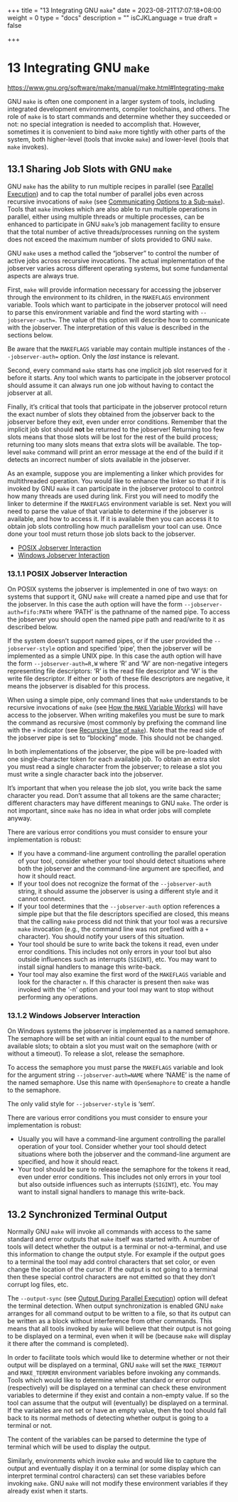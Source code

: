 +++
title = "13 Integrating GNU `make`"
date = 2023-08-21T17:07:18+08:00
weight = 0
type = "docs"
description = ""
isCJKLanguage = true
draft = false

+++

# 13 Integrating GNU `make`

https://www.gnu.org/software/make/manual/make.html#Integrating-make



GNU `make` is often one component in a larger system of tools, including integrated development environments, compiler toolchains, and others. The role of `make` is to start commands and determine whether they succeeded or not: no special integration is needed to accomplish that. However, sometimes it is convenient to bind `make` more tightly with other parts of the system, both higher-level (tools that invoke `make`) and lower-level (tools that `make` invokes).







## 13.1 Sharing Job Slots with GNU `make`



GNU `make` has the ability to run multiple recipes in parallel (see [Parallel Execution](https://www.gnu.org/software/make/manual/make.html#Parallel)) and to cap the total number of parallel jobs even across recursive invocations of `make` (see [Communicating Options to a Sub-`make`](https://www.gnu.org/software/make/manual/make.html#Options_002fRecursion)). Tools that `make` invokes which are also able to run multiple operations in parallel, either using multiple threads or multiple processes, can be enhanced to participate in GNU `make`’s job management facility to ensure that the total number of active threads/processes running on the system does not exceed the maximum number of slots provided to GNU `make`.



GNU `make` uses a method called the “jobserver” to control the number of active jobs across recursive invocations. The actual implementation of the jobserver varies across different operating systems, but some fundamental aspects are always true.



First, `make` will provide information necessary for accessing the jobserver through the environment to its children, in the `MAKEFLAGS` environment variable. Tools which want to participate in the jobserver protocol will need to parse this environment variable and find the word starting with `--jobserver-auth=`. The value of this option will describe how to communicate with the jobserver. The interpretation of this value is described in the sections below.

Be aware that the `MAKEFLAGS` variable may contain multiple instances of the `--jobserver-auth=` option. Only the *last* instance is relevant.

Second, every command `make` starts has one implicit job slot reserved for it before it starts. Any tool which wants to participate in the jobserver protocol should assume it can always run one job without having to contact the jobserver at all.

Finally, it’s critical that tools that participate in the jobserver protocol return the exact number of slots they obtained from the jobserver back to the jobserver before they exit, even under error conditions. Remember that the implicit job slot should **not** be returned to the jobserver! Returning too few slots means that those slots will be lost for the rest of the build process; returning too many slots means that extra slots will be available. The top-level `make` command will print an error message at the end of the build if it detects an incorrect number of slots available in the jobserver.

As an example, suppose you are implementing a linker which provides for multithreaded operation. You would like to enhance the linker so that if it is invoked by GNU `make` it can participate in the jobserver protocol to control how many threads are used during link. First you will need to modify the linker to determine if the `MAKEFLAGS` environment variable is set. Next you will need to parse the value of that variable to determine if the jobserver is available, and how to access it. If it is available then you can access it to obtain job slots controlling how much parallelism your tool can use. Once done your tool must return those job slots back to the jobserver.

- [POSIX Jobserver Interaction](https://www.gnu.org/software/make/manual/make.html#POSIX-Jobserver)
- [Windows Jobserver Interaction](https://www.gnu.org/software/make/manual/make.html#Windows-Jobserver)





### 13.1.1 POSIX Jobserver Interaction



On POSIX systems the jobserver is implemented in one of two ways: on systems that support it, GNU `make` will create a named pipe and use that for the jobserver. In this case the auth option will have the form `--jobserver-auth=fifo:PATH` where ‘PATH’ is the pathname of the named pipe. To access the jobserver you should open the named pipe path and read/write to it as described below.



If the system doesn’t support named pipes, or if the user provided the `--jobserver-style` option and specified ‘pipe’, then the jobserver will be implemented as a simple UNIX pipe. In this case the auth option will have the form `--jobserver-auth=R,W` where ‘R’ and ‘W’ are non-negative integers representing file descriptors: ‘R’ is the read file descriptor and ‘W’ is the write file descriptor. If either or both of these file descriptors are negative, it means the jobserver is disabled for this process.

When using a simple pipe, only command lines that `make` understands to be recursive invocations of `make` (see [How the `MAKE` Variable Works](https://www.gnu.org/software/make/manual/make.html#MAKE-Variable)) will have access to the jobserver. When writing makefiles you must be sure to mark the command as recursive (most commonly by prefixing the command line with the `+` indicator (see [Recursive Use of `make`](https://www.gnu.org/software/make/manual/make.html#Recursion)). Note that the read side of the jobserver pipe is set to “blocking” mode. This should not be changed.

In both implementations of the jobserver, the pipe will be pre-loaded with one single-character token for each available job. To obtain an extra slot you must read a single character from the jobserver; to release a slot you must write a single character back into the jobserver.

It’s important that when you release the job slot, you write back the same character you read. Don’t assume that all tokens are the same character; different characters may have different meanings to GNU `make`. The order is not important, since `make` has no idea in what order jobs will complete anyway.

There are various error conditions you must consider to ensure your implementation is robust:

- If you have a command-line argument controlling the parallel operation of your tool, consider whether your tool should detect situations where both the jobserver and the command-line argument are specified, and how it should react.
- If your tool does not recognize the format of the `--jobserver-auth` string, it should assume the jobserver is using a different style and it cannot connect.
- If your tool determines that the `--jobserver-auth` option references a simple pipe but that the file descriptors specified are closed, this means that the calling `make` process did not think that your tool was a recursive `make` invocation (e.g., the command line was not prefixed with a `+` character). You should notify your users of this situation.
- Your tool should be sure to write back the tokens it read, even under error conditions. This includes not only errors in your tool but also outside influences such as interrupts (`SIGINT`), etc. You may want to install signal handlers to manage this write-back.
- Your tool may also examine the first word of the `MAKEFLAGS` variable and look for the character `n`. If this character is present then `make` was invoked with the ‘-n’ option and your tool may want to stop without performing any operations.





### 13.1.2 Windows Jobserver Interaction



On Windows systems the jobserver is implemented as a named semaphore. The semaphore will be set with an initial count equal to the number of available slots; to obtain a slot you must wait on the semaphore (with or without a timeout). To release a slot, release the semaphore.

To access the semaphore you must parse the `MAKEFLAGS` variable and look for the argument string `--jobserver-auth=NAME` where ‘NAME’ is the name of the named semaphore. Use this name with `OpenSemaphore` to create a handle to the semaphore.



The only valid style for `--jobserver-style` is ‘sem’.

There are various error conditions you must consider to ensure your implementation is robust:

- Usually you will have a command-line argument controlling the parallel operation of your tool. Consider whether your tool should detect situations where both the jobserver and the command-line argument are specified, and how it should react.
- Your tool should be sure to release the semaphore for the tokens it read, even under error conditions. This includes not only errors in your tool but also outside influences such as interrupts (`SIGINT`), etc. You may want to install signal handlers to manage this write-back.





## 13.2 Synchronized Terminal Output



Normally GNU `make` will invoke all commands with access to the same standard and error outputs that `make` itself was started with. A number of tools will detect whether the output is a terminal or not-a-terminal, and use this information to change the output style. For example if the output goes to a terminal the tool may add control characters that set color, or even change the location of the cursor. If the output is not going to a terminal then these special control characters are not emitted so that they don’t corrupt log files, etc.

The `--output-sync` (see [Output During Parallel Execution](https://www.gnu.org/software/make/manual/make.html#Parallel-Output)) option will defeat the terminal detection. When output synchronization is enabled GNU `make` arranges for all command output to be written to a file, so that its output can be written as a block without interference from other commands. This means that all tools invoked by `make` will believe that their output is not going to be displayed on a terminal, even when it will be (because `make` will display it there after the command is completed).

In order to facilitate tools which would like to determine whether or not their output will be displayed on a terminal, GNU `make` will set the `MAKE_TERMOUT` and `MAKE_TERMERR` environment variables before invoking any commands. Tools which would like to determine whether standard or error output (respectively) will be displayed on a terminal can check these environment variables to determine if they exist and contain a non-empty value. If so the tool can assume that the output will (eventually) be displayed on a terminal. If the variables are not set or have an empty value, then the tool should fall back to its normal methods of detecting whether output is going to a terminal or not.

The content of the variables can be parsed to determine the type of terminal which will be used to display the output.

Similarly, environments which invoke `make` and would like to capture the output and eventually display it on a terminal (or some display which can interpret terminal control characters) can set these variables before invoking `make`. GNU `make` will not modify these environment variables if they already exist when it starts.
